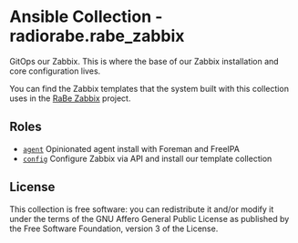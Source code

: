 # Ansible Collection - radiorabe.rabe_zabbix

GitOps our Zabbix. This is where the base of our Zabbix installation and core configuration lives.

You can find the Zabbix templates that the system built with this collection uses in the [RaBe Zabbix](https://radiorabe.github.io/rabe-zabbix/) project.

## Roles

* [`agent`](https://github.com/radiorabe/ansible-collection-rabe_zabbix/tree/main/roles/agent) Opinionated agent install with Foreman and FreeIPA
* [`config`](https://github.com/radiorabe/ansible-collection-rabe_zabbix/tree/main/roles/config) Configure Zabbix via API and install our template collection

## License

This collection is free software: you can redistribute it and/or modify it under the terms of the GNU Affero General Public License as published by the Free Software Foundation, version 3 of the License.
